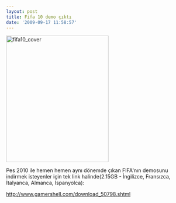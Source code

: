 ```yaml
---
layout: post
title: Fifa 10 demo çıktı
date: '2009-09-17 11:58:57'
---
```


<img class="aligncenter size-full wp-image-222" title="fifa10_cover" src="http://devdala.files.wordpress.com/2009/09/fifa10_cover.png" alt="fifa10_cover" width="280" height="347" />

Pes 2010 ile hemen hemen aynı dönemde çıkan FIFA'nın demosunu indirmek isteyenler için tek link halinde(2.15GB - İngilizce, Fransızca, İtalyanca, Almanca, İspanyolca):

<a href="http://www.gamershell.com/download_50798.shtml">http://www.gamershell.com/download_50798.shtml</a>